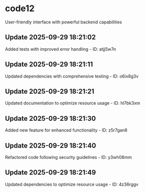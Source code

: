 # code12
User-friendly interface with powerful backend capabilities

## Update 2025-09-29 18:21:02
Added tests with improved error handling - ID: atjj5w7n


## Update 2025-09-29 18:21:11
Updated dependencies with comprehensive testing - ID: o6ix8g3v


## Update 2025-09-29 18:21:21
Updated documentation to optimize resource usage - ID: hl7bk3xm


## Update 2025-09-29 18:21:30
Added new feature for enhanced functionality - ID: z5r7gan8


## Update 2025-09-29 18:21:40
Refactored code following security guidelines - ID: y3wh08mm


## Update 2025-09-29 18:21:49
Updated dependencies to optimize resource usage - ID: 4z36rggv

